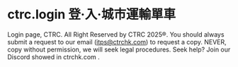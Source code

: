 # ctrc.login 登·入·城市運輸單車
Login page, CTRC. All Right Reserved by CTRC 2025®.
You should always submit a request to our email (itps@ctrchk.com) to request a copy. NEVER, copy without permission, we will seek legal procedures.
Seek help? Join our Discord showed in ctrchk.com . 
